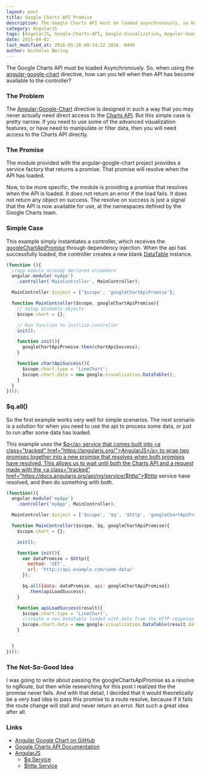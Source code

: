 ```yaml
---
layout: post
title: Google Charts API Promise
description: The Google Charts API must be loaded asynchronously, so how can you tell when it's loaded?  In this post I answer that, and also give some related tips and tricks.
category: AngularJS
tags: [AngularJS, Google-Charts-API, Google-Visualization, Angular-Google-Chart]
date: 2015-04-02
last_modified_at: 2016-05-20 00:14:22 2016 -0400
author: Nicholas Bering
---
```


The Google Charts API must be loaded Asynchronously. So, when using the <a class="tracked" href="https://github.com/angular-google-chart/angular-google-chart/">angular-google-chart</a> directive, how can you tell when then API has become available to the controller?

### The Problem

The <a href="tracked" href="https://github.com/angular-google-chart/angular-google-chart/">Angular-Google-Chart</a> directive is designed in such a way that you may never actually need direct access to the <a class="tracked" href="https://developers.google.com/chart/">Charts API</a>.  But this simple case is pretty narrow.  If you need to use some of the advanced visualization features, or have need to manipulate or filter data, then you will need access to the Charts API directly.

### The Promise

The module provided with the angular-google-chart project provides a service factory that returns a promise.  That promise will resolve when the API has loaded.

Now, to be more specific, the module is providing a promise that resolves when the API is loaded.  It does not return an error if the load fails. It does not return any object on success.  The resolve on success is just a signal that the API is now available for use, at the namespaces defined by the Google Charts team.

### Simple Case

This example simply instantiates a controller, which receives the <a class="tracked" href="https://github.com/angular-google-chart/angular-google-chart/blob/96a9b1d37c9d30d8666e45fe9d1255290d84951b/ng-google-chart.js#L37-78">googleChartApiPromise</a> through dependency injection.  When the api has successfully loaded, the controller creates a new blank <a class="tracked" href="https://developers.google.com/chart/interactive/docs/reference#DataTable">DataTable</a> instance.

```js
(function (){
  //app module already declared elsewhere
  angular.module('myApp')
    .controller('MainController', MainController);

  MainController.$inject = ['$scope', 'googleChartApiPromise'];

  function MainController($scope, googleChartApiPromise){
    // Setup bindable objects
    $scope.chart = {};

    // Run function to initlize controller
    init();

    function init(){
      googleChartApiPromise.then(chartApiSuccess);
    }

    function chartApiSuccess(){
      $scope.chart.type = 'LineChart';
      $scope.chart.data = new google.visualization.DataTable();
    }
  }
})();
```

### $q.all()

So the first example works very well for simple scenarios.  The next scenario is a solution for when you need to use the api to process some data, or just to run after some data has loaded.

This example uses the <a class="tracked" href="https://docs.angularjs.org/api/ng/service/$q">$q</a> service that comes built into <a class="tracked" href="https://angularjs.org/">AngularJS</a> to wrap two promises together into a new promise that resolves when both promises have resolved.  This allows us to wait until both the Charts API and a request made with the <a class="tracked" href="https://docs.angularjs.org/api/ng/service/$http">$http</a> service have resolved, and then do something with both.

```js
(function(){
  angular.module('myApp')
    .controller('myApp', MainController);

  MainController.$inject = ['$scope', '$q', '$http', 'googleChartApiPromise'];

  function MainController($scope, $q, googleChartApiPromise){
    $scope.chart = {};

    init();

    function init(){
      var dataPromise = $http({
        method: 'GET',
        url: 'http://api.example.com/some-data/'
      });

      $q.all({data: dataPromise, api: googleChartApiPromise})
        .then(apiLoadSuccess);
    }

    function apiLoadSuccess(result){
      $scope.chart.type = 'LineChart';
      //create a new DataTable loaded with data from the HTTP response
      $scope.chart.data = new google.visualization.DataTable(result.data.data);
    }


  }
})();
```

### The Not-So-Good Idea

I was going to write about passing the googleChartsApiPromise as a resolve to ngRoute, but then while researching for this post I realized the the promise never fails.  And with that detail, I decided that it would theoretically be a very bad idea to pass this promise to a route resolve, because if it fails the route change will stall and never return an error.  Not such a great idea after all.

### Links

* <a class="tracked" href="https://github.com/angular-google-chart/angular-google-chart/">Angular Google Chart on GitHub</a>
* <a class="tracked" href="https://developers.google.com/chart/">Google Charts API Documentation</a>
* <a class="tracked" href="https://angularjs.org/">AngularJS</a>
  * <a class="tracked" href="https://docs.angularjs.org/api/ng/service/$q">$q Service</a>
  * <a class="tracked" href="https://docs.angularjs.org/api/ng/service/$http">$http Service</a>
